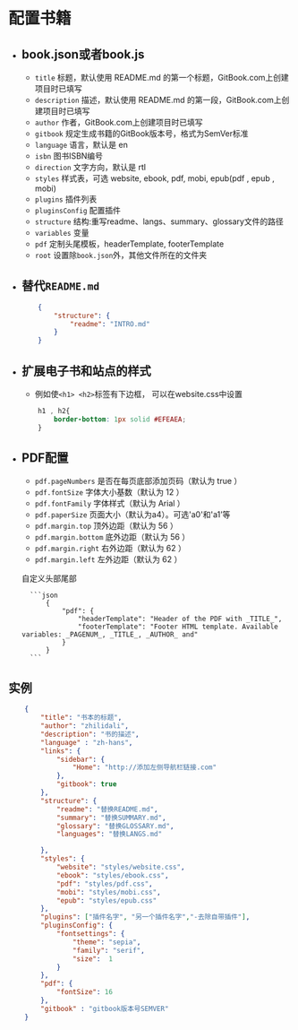 # 配置书籍


+ ## book.json或者book.js

	* `title` 标题，默认使用 README.md 的第一个标题，GitBook.com上创建项目时已填写
	* `description` 描述，默认使用 README.md 的第一段，GitBook.com上创建项目时已填写
	* `author` 作者，GitBook.com上创建项目时已填写
	* `gitbook` 规定生成书籍的GitBook版本号，格式为SemVer标准
	* `language` 语言，默认是 en
	* `isbn` 图书ISBN编号
	* `direction` 文字方向，默认是 rtl
	* `styles` 样式表，可选 website, ebook, pdf, mobi, epub(pdf , epub , mobi)
	* `plugins` 插件列表
	* `pluginsConfig` 配置插件
	* `structure` 结构:重写readme、langs、summary、glossary文件的路径
	* `variables` 变量
	* `pdf` 定制头尾模板，headerTemplate, footerTemplate
	* `root` 设置除`book.json`外，其他文件所在的文件夹

+ ## 替代`README.md`

	```json
		{
			"structure": {
				"readme": "INTRO.md"
			}
		}
	```


+ ## 扩展电子书和站点的样式

	* 例如使`<h1> <h2>`标签有下边框， 可以在website.css中设置

	```css
		h1 , h2{
			border-bottom: 1px solid #EFEAEA;
		}
	```

+ ## PDF配置

	* `pdf.pageNumbers` 是否在每页底部添加页码（默认为 true ）
	* `pdf.fontSize` 字体大小基数（默认为 12 ）
	* `pdf.fontFamily` 字体样式（默认为 Arial ）
	* `pdf.paperSize` 页面大小（默认为a4）。可选'a0'和'a1’等
	* `pdf.margin.top` 顶外边距（默认为 56 ）
	* `pdf.margin.bottom` 底外边距（默认为 56 ）
	* `pdf.margin.right` 右外边距（默认为 62 ）
	* `pdf.margin.left` 左外边距（默认为 62 ）

	自定义头部尾部

		```json
			{
				"pdf": {
					"headerTemplate": "Header of the PDF with _TITLE_",
					"footerTemplate": "Footer HTML template. Available variables: _PAGENUM_, _TITLE_, _AUTHOR_ and"
				}
			}
		```

## 实例

```json
	{
		"title": "书本的标题",
		"author": "zhilidali",
		"description": "书的描述",
		"language" : "zh-hans",
		"links": {
			"sidebar": {
				"Home": "http://添加左侧导航栏链接.com"
			},
			"gitbook": true
		},
		"structure": {
			"readme": "替换README.md",
			"summary": "替换SUMMARY.md",
			"glossary": "替换GLOSSARY.md",
			"languages": "替换LANGS.md"

		},
		"styles": {
			"website": "styles/website.css",
			"ebook": "styles/ebook.css",
			"pdf": "styles/pdf.css",
			"mobi": "styles/mobi.css",
			"epub": "styles/epub.css"
		},
		"plugins": ["插件名字", "另一个插件名字","-去除自带插件"],
		"pluginsConfig": {
			"fontsettings": {
				"theme": "sepia",
				"family": "serif",
				"size":  1
			}
		},
		"pdf": {
			"fontSize": 16
		},
		"gitbook" : "gitbook版本号SEMVER"
	}

```
